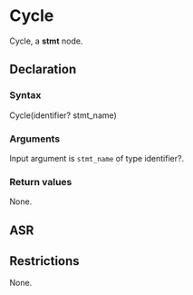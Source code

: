 <!-- This is an automatically generated file. Do not edit it manually. -->

# Cycle

Cycle, a **stmt** node.

## Declaration

### Syntax

Cycle(identifier? stmt_name)

### Arguments
Input argument is `stmt_name` of type identifier?.

### Return values

None.

## ASR

<!-- Generate ASR using pickle. -->

## Restrictions

<!-- Generated from asr_verify.cpp. -->
None.